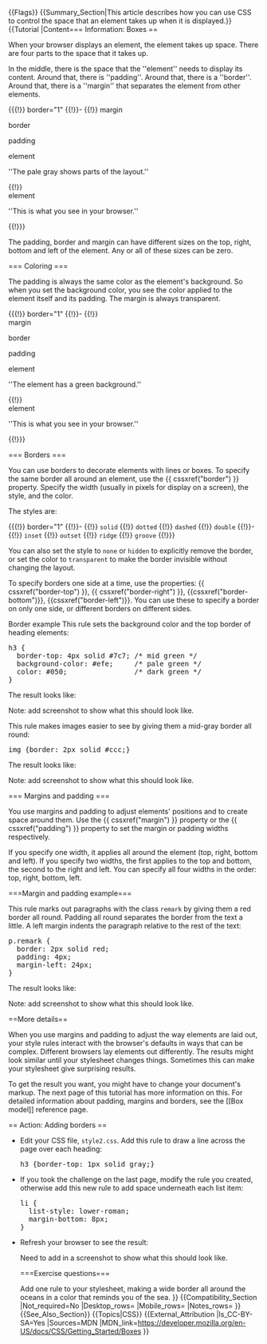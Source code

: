 {{Flags}}
{{Summary_Section|This article describes how you can use CSS to control the space that an element takes up when it is displayed.}}
{{Tutorial
|Content=== Information: Boxes ==
 
When your browser displays an element, the element takes up space. There are four parts to the space that it takes up.

In the middle, there is the space that the ''element'' needs to display its content. Around that, there is ''padding''. Around that, there is a ''border''. Around that, there is a ''margin'' that separates the element from other elements.

        
{{{!}} border="1"
{{!}}-
{{!}} 
margin

 
border

  
padding

  
element

    
''The pale gray shows parts of the layout.''

 
{{!}}       
element

    
''This is what you see in your browser.''

 
{{!}}} 

The padding, border and margin can have different sizes on the top, right, bottom and left of the element. Any or all of these sizes can be zero.

 
=== Coloring ===
 
The padding is always the same color as the element's background. So when you set the background color, you see the color applied to the element itself and its padding. The margin is always transparent.
     
{{{!}} border="1"
{{!}}-
{{!}}  
margin

 
border

  
padding

  
element

    
''The element has a green background.''

 
{{!}}       
element

    
''This is what you see in your browser.''

 
{{!}}}
 
=== Borders ===
 
You can use borders to decorate elements with lines or boxes. To specify the same border all around an element, use the {{ cssxref("border") }} property. Specify the width (usually in pixels for display on a screen), the style, and the color.

The styles are:

                
{{{!}} border="1"
{{!}}-
{{!}}  <code>solid</code> 
{{!}}  <code>dotted</code> 
{{!}}  <code>dashed</code> 
{{!}}  <code>double</code> 
{{!}}-
{{!}}  <code>inset</code> 
{{!}}  <code>outset</code> 
{{!}}  <code>ridge</code> 
{{!}}  <code>groove</code> 
{{!}}} 

You can also set the style to <code>none</code> or <code>hidden</code> to explicitly remove the border, or set the color to <code>transparent</code> to make the border invisible without changing the layout.

To specify borders one side at a time, use the properties: {{ cssxref("border-top") }}, {{ cssxref("border-right") }}, {{cssxref("border-bottom")}}, {{cssxref("border-left")}}. You can use these to specify a border on only one side, or different borders on different sides.

Border example 
This rule sets the background color and the top border of heading elements:

<pre>h3 {
  border-top: 4px solid #7c7; /* mid green */
  background-color: #efe;     /* pale green */
  color: #050;                /* dark green */
}</pre>
 
The result looks like:

<p class="note">Note: add screenshot to show what this should look like.</p>
 
This rule makes images easier to see by giving them a mid-gray border all round:

<pre>img {border: 2px solid #ccc;}</pre>
  
The result looks like:

<p class="note">Note: add screenshot to show what this should look like.</p>
   
=== Margins and padding ===
 
You use margins and padding to adjust elements' positions and to create space around them. Use the {{ cssxref("margin") }} property or the {{ cssxref("padding") }} property to set the margin or padding widths respectively.

If you specify one width, it applies all around the element (top, right, bottom and left). If you specify two widths, the first applies to the top and bottom, the second to the right and left. You can specify all four widths in the order: top, right, bottom, left.

===Margin and padding example===

This rule marks out paragraphs with the class <code>remark</code> by giving them a red border all round. Padding all round separates the border from the text a little. A left margin indents the paragraph relative to the rest of the text:

<pre>p.remark {
  border: 2px solid red;
  padding: 4px;
  margin-left: 24px;
}</pre>
 
The result looks like:

<p class="note">Note: add screenshot to show what this should look like.</p>  

==More details== 

When you use margins and padding to adjust the way elements are laid out, your style rules interact with the browser's defaults in ways that can be complex. Different browsers lay elements out differently. The results might look similar until your stylesheet changes things. Sometimes this can make your stylesheet give surprising results.

To get the result you want, you might have to change your document's markup. The next page of this tutorial has more information on this. For detailed information about padding, margins and borders, see the [[Box model]] reference page.
  
== Action: Adding borders ==
 
<ul>
<li><p>Edit your CSS file, <code>style2.css</code>. Add this rule to draw a line across the page over each heading:</p>

<pre>h3 {border-top: 1px solid gray;}</pre>
 </li>
<li>
<p>If you took the challenge on the last page, modify the rule you created, otherwise add this new rule to add space underneath each list item:</p>
 
<pre>li {
  list-style: lower-roman;
  margin-bottom: 8px;
}</pre>
</li>
<li> 
<p>Refresh your browser to see the result:</p>

<p class="note">Need to add in a screenshot to show what this should look like.</p>       

===Exercise questions===

Add one rule to your stylesheet, making a wide border all around the oceans in a color that reminds you of the sea.
}}
{{Compatibility_Section
|Not_required=No
|Desktop_rows=
|Mobile_rows=
|Notes_rows=
}}
{{See_Also_Section}}
{{Topics|CSS}}
{{External_Attribution
|Is_CC-BY-SA=Yes
|Sources=MDN
|MDN_link=https://developer.mozilla.org/en-US/docs/CSS/Getting_Started/Boxes
}}